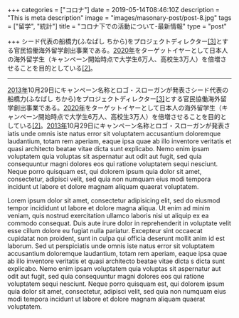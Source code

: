 +++
categories = ["コロナ"]
date = 2019-05-14T08:46:10Z
description = "This is meta description"
image = "images/masonary-post/post-8.jpg"
tags = ["留学", "統計"]
title = "コロナ下での活動について-最新情報"
type = "post"

+++
シード代表の船橋力(ふなばし ちから)をプロジェクトディレクター[\[3\]](https://ja.wikipedia.org/wiki/%E3%83%88%E3%83%93%E3%82%BF%E3%83%86!%E7%95%99%E5%AD%A6JAPAN#cite_note-3)とする官民協働海外留学創出事業である。[2020年](https://ja.wikipedia.org/wiki/2020%E5%B9%B4 "2020年")をターゲットイヤーとして日本人の海外留学生（キャンペーン開始時点で大学生6万人、高校生3万人）を倍増させることを目的としている[\[2\]](https://ja.wikipedia.org/wiki/%E3%83%88%E3%83%93%E3%82%BF%E3%83%86!%E7%95%99%E5%AD%A6JAPAN#cite_note-about-2)。

***

[2013年](https://ja.wikipedia.org/wiki/2013%E5%B9%B4 "2013年")10月29日にキャンペーン名称とロゴ・スローガンが発表さシード代表の船橋力(ふなばし ちから)をプロジェクトディレクター[\[3\]](https://ja.wikipedia.org/wiki/%E3%83%88%E3%83%93%E3%82%BF%E3%83%86!%E7%95%99%E5%AD%A6JAPAN#cite_note-3)とする官民協働海外留学創出事業である。[2020年](https://ja.wikipedia.org/wiki/2020%E5%B9%B4 "2020年")をターゲットイヤーとして日本人の海外留学生（キャンペーン開始時点で大学生6万人、高校生3万人）を倍増させることを目的としている[\[2\]](https://ja.wikipedia.org/wiki/%E3%83%88%E3%83%93%E3%82%BF%E3%83%86!%E7%95%99%E5%AD%A6JAPAN#cite_note-about-2)。[2013年](https://ja.wikipedia.org/wiki/2013%E5%B9%B4 "2013年")10月29日にキャンペーン名称とロゴ・スローガンが発表さiatis unde omnis iste natus error sit voluptatem accusantium doloremque
laudantium, totam rem aperiam, eaque ipsa quae ab illo inventore veritatis et quasi architecto beatae vitae
dicta sunt explicabo. Nemo enim ipsam voluptatem quia voluptas sit aspernatur aut odit aut fugit, sed quia
consequuntur magni dolores eos qui ratione voluptatem sequi nesciunt. Neque porro quisquam est, qui dolorem
ipsum quia dolor sit amet, consectetur, adipisci velit, sed quia non numquam eius modi tempora incidunt ut
labore et dolore magnam aliquam quaerat voluptatem.

Lorem ipsum dolor sit amet, consectetur adipisicing elit, sed do eiusmod tempor incididunt ut labore et
dolore magna aliqua. Ut enim ad minim veniam, quis nostrud exercitation ullamco laboris nisi ut aliquip ex
ea commodo consequat. Duis aute irure dolor in reprehenderit in voluptate velit esse cillum dolore eu fugiat
nulla pariatur. Excepteur sint occaecat cupidatat non proident, sunt in culpa qui officia deserunt mollit
anim id est laborum. Sed ut perspiciatis unde omnis iste natus error sit voluptatem accusantium doloremque
laudantium, totam rem aperiam, eaque ipsa quae ab illo inventore veritatis et quasi architecto beatae vitae
dicta s
dicta sunt explicabo. Nemo enim ipsam voluptatem quia voluptas sit aspernatur aut odit aut fugit, sed quia
consequuntur magni dolores eos qui ratione voluptatem sequi nesciunt. Neque porro quisquam est, qui dolorem
ipsum quia dolor sit amet, consectetur, adipisci velit, sed quia non numquam eius modi tempora incidunt ut
labore et dolore magnam aliquam quaerat voluptatem.